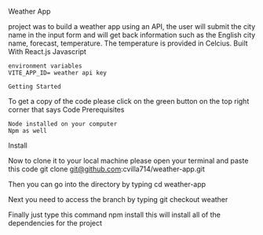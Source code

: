 Weather App

project was to build a weather app using an API, the user will submit the city name in the input form and will get back information such as the English city name, forecast, temperature. The temperature is provided in Celcius.
Built With
     React.js
    Javascript


    environment variables
    VITE_APP_ID= weather api key

    Getting Started

To get a copy of the code please click on the green button on the top right corner that says Code
Prerequisites

    Node installed on your computer
    Npm as well
Install

Now to clone it to your local machine please open your terminal and paste this code git clone git@github.com:cvilla714/weather-app.git

Then you can go into the directory by typing cd weather-app

Next you need to access the branch by typing git checkout weather

Finally just type this command npm install this will install all of the dependencies for the project
